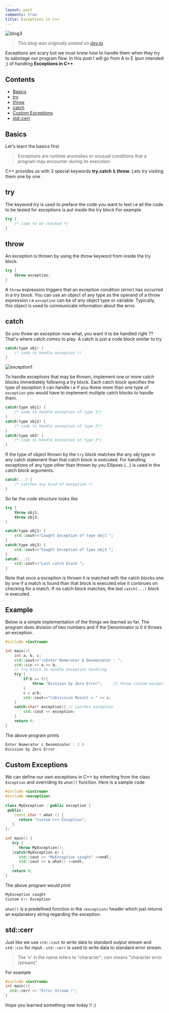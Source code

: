 ```yaml
---
layout: post
comments: true
title: Exceptions in C++
---
```


![blog3](https://raw.githubusercontent.com/Bhupesh-V/Bhupesh-V.github.io/master/images/blog3.png)

> *This blog was originally posted on [dev.to](https://dev.to/bhupesh/exceptions-in-c-296h)*

Exceptions are scary but we must know how to handle them when they try to sabotage our program flow. 
In this post I will go from A to E (pun intended ;) of handling **Exceptions in C++**.

## Contents
* [Basics](#basics)
* [try](#try)
* [throw](#throw)
* [catch](#catch)
* [Custom Exceptions](#customexceptions)
* [std::cerr](#stdcerr)

## Basics
Let's learn the basics first 
> Exceptions are runtime anomalies or unusual conditions that a program may encounter during its execution.

C++ provides us with 3 special keywords **try**,**catch** & **throw**.
Lets try visiting them one by one .

## try
The keyword try is used to preface the code you want to test i.e all the code to be tested for exceptions is put inside the try block
For example
```cpp
try {
    /* code to be checked */
}
```

## throw

An exception is thrown by using the *throw* keyword from inside the try block.
```cpp
try {
    throw exception;
}
```
A `throw` expression triggers that an exception condition (error) has occurred in a try block. You can use an object of any type as the operand of a throw expression i.e `exception` can be of any object type or variable. Typically, this object is used to communicate information about the error.

## catch 
So you threw an exception now what, you want it to be handled right ??
That's where catch *comes* to play. A catch is just a code block similar to try 
```cpp
catch(type obj) {
    /* code to handle exception */
}
```

![exception1](https://raw.githubusercontent.com/Bhupesh-V/Bhupesh-V.github.io/master/images/sample_layout.png)

To handle exceptions that may be thrown, implement one or more catch blocks immediately following a try block. Each catch block specifies the type of exception it can handle i.e if you threw more than one type of `exception` you would have to implement multiple catch blocks to handle them.
```cpp
catch(type obj1) {
    /* code to handle exception of type 1*/
}
catch(type obj2) {
    /* code to handle exception of type 2*/
}
catch(type ob3) {
    /* code to handle exception of type 3*/
}
```
If the type of object thrown by the `try` block matches the any *obj* type in any catch statement than that catch block is executed.
For handling exceptions of any type other than thrown by you 
Ellipses (...) is used in the catch block arguments.

```cpp
catch(...) {
    /* Catches any kind of exception */
}
```

So far the code structure looks like
```cpp
try {
    throw obj1;
    throw obj3;
}

catch(type obj1) {
    std::cout<<"Caught Exception of type obj1 ";
}
catch(type obj3) {
    std::cout<<"Caught Exception of type obj3 ";
}
catch(...){
    std::cout<<"Last catch block ";
}
```
Note that once a exception is thrown it is matched with the catch blocks one by one if a match is found than that block is executed else it continues on checking for a match.
If no catch block matches, the last `catch(...)` block is executed.

## Example
Below is a simple implementation of the things we learned so far.
The program does division of two numbers and if the Denominator is 0 it throws an exception.

```cpp
#include <iostream>

int main(){
    int a, b, c;
    std::cout<<"\nEnter Numerator & Denominator : ";
    std::cin >> a >> b;
    // try block to handle exception handling
    try {
        if(b == 0){
            throw "Division by Zero Error";     // throw custom exception
        }
        c = a/b;
        std::cout<<"\nDivision Result = " << c; 
    }
    catch(char* exception){ // catches exception
        std::cout << exception;
    }
    return 0;
}
```
The above program prints
```cpp 
Enter Numerator & Denominator : 2 0
Division by Zero Error
```

## Custom Exceptions
We can define our own exceptions in C++ by inheriting from the class `Exception` and overriding its `what()` function.
Here is a sample code
```cpp
#include <iostream>
#include <exception>
 
class MyException : public exception {
 public:
    const char * what () {
      return "Custom C++ Exception";
   }
};
 
int main() {
   try {
      throw MyException();
   }catch(MyException e) {
      std::cout << "MyException caught" <<endl;
      std::cout << e.what() <<endl;
   }
   return 0;
}
```
The above program would print
```cpp
MyException caught
Custom C++ Exception
```
`what()` is a predefined function in the `<exception>` header which just returns an explanatory string regarding the exception.

## std::cerr
Just like we use `std::cout` to write data to standard *output stream* and `std::cin` for input .
`std::cerr` is used to write data to standard error stream.
> The 'c' in the name refers to "character";
> cerr means "character error (stream)" 

For example
```cpp
#include <iostream>
int main(){
  std::cerr << "Error Stream !";
}
```

Hope you learned something new today !! :)